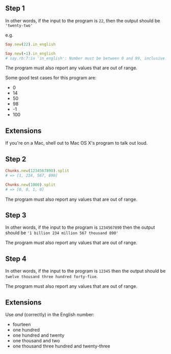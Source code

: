 ## Step 1

In other words, if the input to the program is `22`, then the output should be `'twenty-two'`

e.g.

```ruby
Say.new(22).in_english
```

```ruby
Say.new(-1).in_english
# say.rb:7:in 'in_english': Number must be between 0 and 99, inclusive. (ArgumentError)
```

The program must also report any values that are out of range.

Some good test cases for this program are:

* 0
* 14
* 50
* 98
* -1
* 100

## Extensions

If you're on a Mac, shell out to Mac OS X's program to talk out loud.

## Step 2

```ruby
Chunks.new(1234567890).split
# => [1, 234, 567, 890]

Chunks.new(1000).split
# => [0, 0, 1, 0]
```

The program must also report any values that are out of range.

## Step 3

In other words, if the input to the program is `1234567890` then the output should be `'1 billion 234 million 567 thousand 890'`

The program must also report any values that are out of range.


## Step 4

In other words, if the input to the program is `12345` then the output should be `twelve thousand three hundred forty-five`.

The program must also report any values that are out of range.

## Extensions

Use _and_ (correctly) in the English number:

* fourteen
* one hundred
* one hundred and twenty
* one thousand and two
* one thousand three hundred and twenty-three
